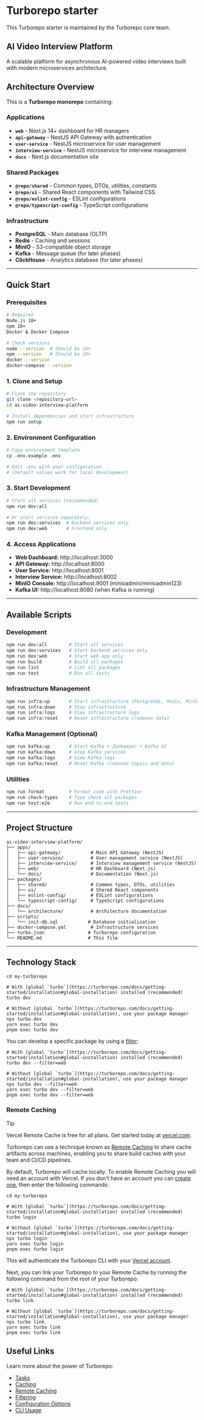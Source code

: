 # Turborepo starter

This Turborepo starter is maintained by the Turborepo core team.

## AI Video Interview Platform

A scalable platform for asynchronous AI-powered video interviews built with modern microservices architecture.

## Architecture Overview

This is a **Turborepo monorepo** containing:

### Applications
- **`web`** - Next.js 14+ dashboard for HR managers
- **`api-gateway`** - NestJS API Gateway with authentication
- **`user-service`** - NestJS microservice for user management
- **`interview-service`** - NestJS microservice for interview management
- **`docs`** - Next.js documentation site

### Shared Packages
- **`@repo/shared`** - Common types, DTOs, utilities, constants
- **`@repo/ui`** - Shared React components with Tailwind CSS
- **`@repo/eslint-config`** - ESLint configurations
- **`@repo/typescript-config`** - TypeScript configurations

### Infrastructure
- **PostgreSQL** - Main database (OLTP)
- **Redis** - Caching and sessions
- **MinIO** - S3-compatible object storage
- **Kafka** - Message queue (for later phases)
- **ClickHouse** - Analytics database (for later phases)

---

## Quick Start

### Prerequisites
```bash
# Required
Node.js 18+
npm 10+
Docker & Docker Compose

# Check versions
node --version  # Should be 18+
npm --version   # Should be 10+
docker --version
docker-compose --version
```

### 1. Clone and Setup
```bash
# Clone the repository
git clone <repository-url>
cd ai-video-interview-platform

# Install dependencies and start infrastructure
npm run setup
```

### 2. Environment Configuration
```bash
# Copy environment template
cp .env.example .env

# Edit .env with your configuration
# (Default values work for local development)
```

### 3. Start Development
```bash
# Start all services (recommended)
npm run dev:all

# Or start services separately:
npm run dev:services  # Backend services only
npm run dev:web       # Frontend only
```

### 4. Access Applications
- **Web Dashboard:** http://localhost:3000
- **API Gateway:** http://localhost:8000
- **User Service:** http://localhost:8001
- **Interview Service:** http://localhost:8002
- **MinIO Console:** http://localhost:9001 (minioadmin/minioadmin123)
- **Kafka UI:** http://localhost:8080 (when Kafka is running)

---

## Available Scripts

### Development
```bash
npm run dev:all        # Start all services
npm run dev:services   # Start backend services only
npm run dev:web        # Start web app only
npm run build          # Build all packages
npm run lint           # Lint all packages
npm run test           # Run all tests
```

### Infrastructure Management
```bash
npm run infra:up       # Start infrastructure (PostgreSQL, Redis, MinIO)
npm run infra:down     # Stop infrastructure
npm run infra:logs     # View infrastructure logs
npm run infra:reset    # Reset infrastructure (removes data)
```

### Kafka Management (Optional)
```bash
npm run kafka:up       # Start Kafka + Zookeeper + Kafka UI
npm run kafka:down     # Stop Kafka services
npm run kafka:logs     # View Kafka logs
npm run kafka:reset    # Reset Kafka (removes topics and data)
```

### Utilities
```bash
npm run format         # Format code with Prettier
npm run check-types    # Type check all packages
npm run test:e2e       # Run end-to-end tests
```

---

## Project Structure

```
ai-video-interview-platform/
├── apps/
│   ├── api-gateway/           # Main API Gateway (NestJS)
│   ├── user-service/          # User management service (NestJS)
│   ├── interview-service/     # Interview management service (NestJS)
│   ├── web/                   # HR Dashboard (Next.js)
│   └── docs/                  # Documentation (Next.js)
├── packages/
│   ├── shared/                # Common types, DTOs, utilities
│   ├── ui/                    # Shared React components
│   ├── eslint-config/         # ESLint configurations
│   └── typescript-config/     # TypeScript configurations
├── docs/
│   └── architecture/          # Architecture documentation
├── scripts/
│   └── init-db.sql           # Database initialization
├── docker-compose.yml         # Infrastructure services
├── turbo.json                # Turborepo configuration
└── README.md                 # This file
```

---

## Technology Stack

```
cd my-turborepo

# With [global `turbo`](https://turborepo.com/docs/getting-started/installation#global-installation) installed (recommended)
turbo dev

# Without [global `turbo`](https://turborepo.com/docs/getting-started/installation#global-installation), use your package manager
npx turbo dev
yarn exec turbo dev
pnpm exec turbo dev
```

You can develop a specific package by using a [filter](https://turborepo.com/docs/crafting-your-repository/running-tasks#using-filters):

```
# With [global `turbo`](https://turborepo.com/docs/getting-started/installation#global-installation) installed (recommended)
turbo dev --filter=web

# Without [global `turbo`](https://turborepo.com/docs/getting-started/installation#global-installation), use your package manager
npx turbo dev --filter=web
yarn exec turbo dev --filter=web
pnpm exec turbo dev --filter=web
```

### Remote Caching

> [!TIP]
> Vercel Remote Cache is free for all plans. Get started today at [vercel.com](https://vercel.com/signup?/signup?utm_source=remote-cache-sdk&utm_campaign=free_remote_cache).

Turborepo can use a technique known as [Remote Caching](https://turborepo.com/docs/core-concepts/remote-caching) to share cache artifacts across machines, enabling you to share build caches with your team and CI/CD pipelines.

By default, Turborepo will cache locally. To enable Remote Caching you will need an account with Vercel. If you don't have an account you can [create one](https://vercel.com/signup?utm_source=turborepo-examples), then enter the following commands:

```
cd my-turborepo

# With [global `turbo`](https://turborepo.com/docs/getting-started/installation#global-installation) installed (recommended)
turbo login

# Without [global `turbo`](https://turborepo.com/docs/getting-started/installation#global-installation), use your package manager
npx turbo login
yarn exec turbo login
pnpm exec turbo login
```

This will authenticate the Turborepo CLI with your [Vercel account](https://vercel.com/docs/concepts/personal-accounts/overview).

Next, you can link your Turborepo to your Remote Cache by running the following command from the root of your Turborepo:

```
# With [global `turbo`](https://turborepo.com/docs/getting-started/installation#global-installation) installed (recommended)
turbo link

# Without [global `turbo`](https://turborepo.com/docs/getting-started/installation#global-installation), use your package manager
npx turbo link
yarn exec turbo link
pnpm exec turbo link
```

## Useful Links

Learn more about the power of Turborepo:

- [Tasks](https://turborepo.com/docs/crafting-your-repository/running-tasks)
- [Caching](https://turborepo.com/docs/crafting-your-repository/caching)
- [Remote Caching](https://turborepo.com/docs/core-concepts/remote-caching)
- [Filtering](https://turborepo.com/docs/crafting-your-repository/running-tasks#using-filters)
- [Configuration Options](https://turborepo.com/docs/reference/configuration)
- [CLI Usage](https://turborepo.com/docs/reference/command-line-reference)
